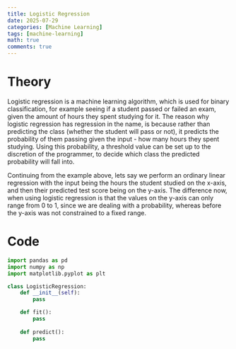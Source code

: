 ```yaml
---
title: Logistic Regression
date: 2025-07-29
categories: [Machine Learning]
tags: [machine-learning]
math: true
comments: true
---
```


# Theory

Logistic regression is a machine learning algorithm, which is used for binary classification, for example seeing if a student passed or failed an exam, given the amount of hours they spent studying for it. The reason why logistic regression has regression in the name, is because rather than predicting the class (whether the student will pass or not), it predicts the probability of them passing given the input - how many hours they spent studying. Using this probability, a threshold value can be set up to the discretion of the programmer, to decide which class the predicted probability will fall into.

Continuing from the example above, lets say we perform an ordinary linear regression with the input being the hours the student studied on the x-axis, and then their predicted test score being on the y-axis. The difference now, when using logistic regression is that the values on the y-axis can only range from 0 to 1, since we are dealing with a probability, whereas before the y-axis was not constrained to a fixed range.

# Code
``` python
import pandas as pd
import numpy as np
import matplotlib.pyplot as plt

class LogisticRegression:
    def __init__(self):
        pass

    def fit():
        pass
    
    def predict():
        pass
```
